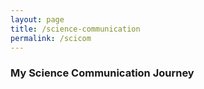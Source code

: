 ```yaml
---
layout: page
title: /science-communication
permalink: /scicom
---
```


### My Science Communication Journey
